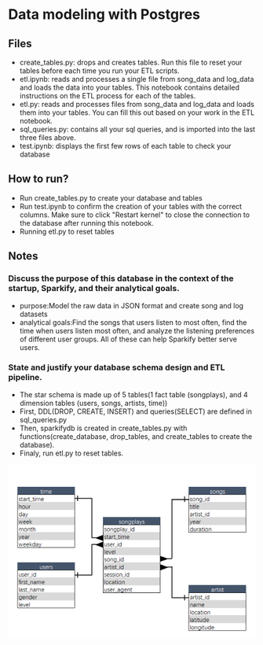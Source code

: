 # Data modeling with Postgres
## Files
- create_tables.py: drops and creates tables. Run this file to reset your tables before each time you run your ETL scripts.
- etl.ipynb: reads and processes a single file from song_data and log_data and loads the data into your tables. This notebook contains detailed instructions on the ETL process for each of the tables.
- etl.py: reads and processes files from song_data and log_data and loads them into your tables. You can fill this out based on your work in the ETL notebook.
- sql_queries.py: contains all your sql queries, and is imported into the last three files above.
- test.ipynb: displays the first few rows of each table to check your database

## How to run?
- Run create_tables.py to create your database and tables
- Run test.ipynb to confirm the creation of your tables with the correct columns. Make sure to click "Restart kernel" to close the connection to the database after running this notebook.
- Running etl.py to reset tables

## Notes
### Discuss the purpose of this database in the context of the startup, Sparkify, and their analytical goals.
- purpose:Model the raw data in JSON format and create song and log datasets
- analytical goals:Find the songs that users listen to most often, find the time when users listen most often, and analyze the listening preferences of different user groups. All of these can help Sparkify better serve users.


### State and justify your database schema design and ETL pipeline.
- The star schema is made up of 5 tables(1 fact table (songplays), and 4 dimension tables (users, songs, artists, time))
- First, DDL(DROP, CREATE, INSERT) and queries(SELECT) are defined in sql_queries.py
- Then,  sparkifydb is created in create_tables.py with functions(create_database, drop_tables, and create_tables to create the database).
- Finaly, run etl.py to reset tables.



![](star.png?raw=true)